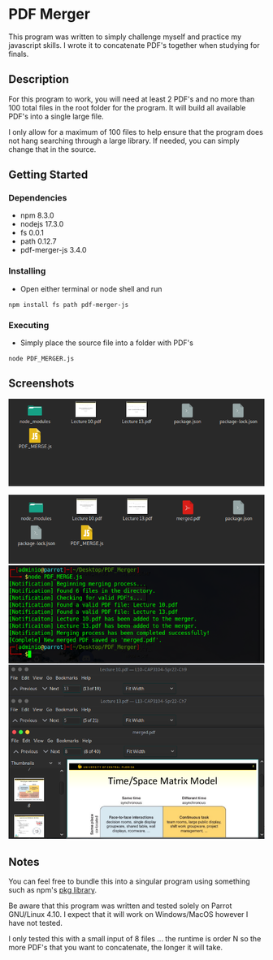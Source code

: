 # PDF Merger

This program was written to simply challenge myself and practice my javascript skills. I wrote it to concatenate PDF's together when studying for finals. 

## Description

For this program to work, you will need at least 2 PDF's and no more than 100 total files in the root folder for the program. It will build all available PDF's into a single large file. 

I only allow for a maximum of 100 files to help ensure that the program does not hang searching through a large library. If needed, you can simply change that in the source. 


## Getting Started

### Dependencies
* npm 8.3.0
* nodejs 17.3.0
* fs 0.0.1 
* path 0.12.7
* pdf-merger-js 3.4.0

### Installing
* Open either terminal or node shell and run 
```
npm install fs path pdf-merger-js
```
### Executing 

* Simply place the source file into a folder with PDF's 
```
node PDF_MERGER.js
```

## Screenshots 

![Image1](https://github.com/TheExiledTheory/PDF_merger/blob/main/Images/Screenshot%20at%202022-04-28%2017-47-36.png)

![Image2](https://github.com/TheExiledTheory/PDF_merger/blob/main/Images/Screenshot%20at%202022-04-28%2017-47-59.png)
![Image3](https://github.com/TheExiledTheory/PDF_merger/blob/main/Images/Screenshot%20at%202022-04-28%2017-48-26.png)
![Image4](https://github.com/TheExiledTheory/PDF_merger/blob/main/Images/Screenshot%20at%202022-04-28%2017-50-12.png)

## Notes

You can feel free to bundle this into a singular program using something such as npm's [pkg library](https://www.npmjs.com/package/pkg). 

Be aware that this program was written and tested solely on Parrot GNU/Linux 4.10. I expect that it will work on Windows/MacOS however I have not tested.

I only tested this with a small input of 8 files ... the runtime is order N so the more PDF's that you want to concatenate, the longer it will take. 
